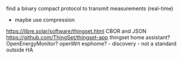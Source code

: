 find a binary compact protocol to transmit measurements (real-time)
- maybe use compression

https://libre.solar/software/thingset.html CBOR and JSON
https://github.com/ThingSet/thingset-app 
thingset home assistant?
OpenEnergyMonitor?
openWrt
esphome?
    - discovery
    - not a standard outside HA